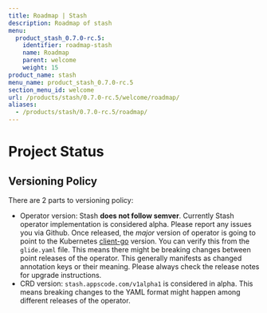```yaml
---
title: Roadmap | Stash
description: Roadmap of stash
menu:
  product_stash_0.7.0-rc.5:
    identifier: roadmap-stash
    name: Roadmap
    parent: welcome
    weight: 15
product_name: stash
menu_name: product_stash_0.7.0-rc.5
section_menu_id: welcome
url: /products/stash/0.7.0-rc.5/welcome/roadmap/
aliases:
  - /products/stash/0.7.0-rc.5/roadmap/
---
```


# Project Status

## Versioning Policy
There are 2 parts to versioning policy:

 - Operator version: Stash __does not follow semver__. Currently Stash operator implementation is considered alpha. Please report any issues you via Github. Once released, the _major_ version of operator is going to point to the Kubernetes [client-go](https://github.com/kubernetes/client-go#branches-and-tags) version. You can verify this from the `glide.yaml` file. This means there might be breaking changes between point releases of the operator. This generally manifests as changed annotation keys or their meaning.
Please always check the release notes for upgrade instructions.
 - CRD version: `stash.appscode.com/v1alpha1` is considered in alpha. This means breaking changes to the YAML format
might happen among different releases of the operator.
